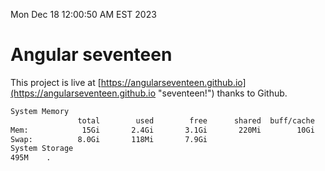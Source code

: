 Mon Dec 18 12:00:50 AM EST 2023

# Angular seventeen


This project is live at [https://angularseventeen.github.io](https://angularseventeen.github.io "seventeen!") thanks to Github.

```bash
System Memory
               total        used        free      shared  buff/cache   available
Mem:            15Gi       2.4Gi       3.1Gi       220Mi        10Gi        12Gi
Swap:          8.0Gi       118Mi       7.9Gi
System Storage
495M	.
```
